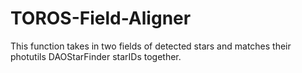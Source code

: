 # TOROS-Field-Aligner
This function takes in two fields of detected stars and matches their photutils DAOStarFinder starIDs together.
